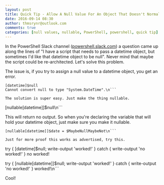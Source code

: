 ```yaml
---
layout: post
title: Quick Tip - Allow A Null Value For An Object That Doesn't Normally Allow It
date: 2016-09-14 08:30
author: thmsrynr@outlook.com
comments: true
categories: [null values, nullable, PowerShell, powershell, quick tip]
---
```

In the PowerShell Slack channel (<a href="http://powershell.slack.com" target="_blank">powershell.slack.com</a>) a question came up along the lines of "I have a script that needs to pass a datetime object, but sometimes I'd like that datetime object to be null". Never mind that maybe the script could be re-architected. Let's solve this problem.

The issue is, if you try to assign a null value to a datetime object, you get an error.

```
[datetime]$null
Cannot convert null to type "System.DateTime".\n```

The solution is super easy. Just make the thing nullable.

```
[nullable[datetime]]$null\n```

This will return no output. So when you're declaring the variable that will hold your datetime object, just make sure you make it nullable.

```
[nullable[datetime]]$date = $MaybeNullMaybeNot\n```

Just for more proof this works as advertised, try this.

```
try { [datetime]$null; write-output 'worked!' } catch { write-output 'no worked!' }
no worked!

try { [nullable[datetime]]$null; write-output 'worked!' } catch { write-output 'no worked!' }
worked!\n```

Cool!
